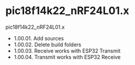 # pic18f14k22_nRF24L01.x
pic18f14k22_nRF24L01.x

- 1.00.01.	Add sources
- 1.00.02.	Delete build folders
- 1.00.03.	Receive works with ESP32 Transmit
- 1.00.04.	Transmit works with ESP32 Receive

